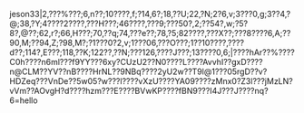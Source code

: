 jeson33|2,???%???;6,n??;10????,f;?14,6?;18,??U;22,?N;2?6,v;3???0,g;3??4,?@;38,?Y;4????2????,???H???;46????,???9;???50?,2;??54?,w;?5?8?,@??;62,r?;66,H???;70,??q;74,???e??;78,?5;82????,???X??;???8????6,A;??90,M;??94,Z;?98,M?;?1???0?2,v;1???06,???O???;1??10????,????d??;114?,E???;118,??K;122??,??N;???126,????J???;13????0,6;|????hAr??%????C0h????n6ml???f9YY???6xy?CUzU2??N0????L????AvvhI??gxD????n@CLM??YV??nB????HrNL??9NBq????2yU2w??T9l@1???05rgD??v?HDZeq???VnDe??5w05?w???l????vXzU????YA09????zMnx0?Z3l???jMzLN?vVm??AOvgH?d????hzm???E????BVwKP????fBN9???I4J???J????nq?6=hello
